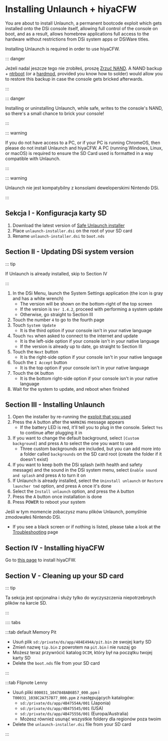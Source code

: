 # Installing Unlaunch + hiyaCFW

You are about to install Unlaunch, a permanent bootcode exploit which gets installed onto the DSi console itself, allowing full control of the console on boot, and as a result, allows homebrew applications full access to the hardware without restrictions from DSi system apps or DSiWare titles.

Installing Unlaunch is required in order to use hiyaCFW.

::: danger

Jeżeli nadal jeszcze tego nie zrobiłeś, proszę [Zrzuć NAND](dumping-nand.html). A NAND backup + [ntrboot](https://wiki.ds-homebrew.com/ds-index/ntrboot) (or a [hardmod](https://wiki.ds-homebrew.com/ds-index/hardmod), provided you know how to solder) would allow you to restore this backup in case the console gets bricked afterwards.

:::

::: danger

Installing or uninstalling Unlaunch, while safe, writes to the console's NAND, so there's a small chance to brick your console!

:::

::: warning

If you do not have access to a PC, or if your PC is running ChromeOS, then please do not install Unlaunch and hiyaCFW. A PC (running Windows, Linux, or macOS) is required to ensure the SD Card used is formatted in a way compatible with Unlaunch.

:::

::: warning

Unlaunch nie jest kompatybilny z konsolami deweloperskimi Nintendo DSi.

:::

## Sekcja I - Konfiguracja karty SD

1. Download the latest version of [Safe Unlaunch installer](https://github.com/edo9300/unlaunch-installer/releases/latest/download/unlaunch-installer.dsi)
2. Place `unlaunch-installer.dsi` on the root of your SD card
3. Rename `unlaunch-installer.dsi` to `boot.nds`

## Section II - Updating DSi system version

::: tip

If Unlaunch is already installed, skip to Section IV

:::

1. In the DSi Menu, launch the System Settings application (the icon is gray and has a white wrench)
   - The version will be shown on the bottom-right of the top screen
   - If the version is `Ver 1.4.2`, proceed with performing a system update
   - Otherwise, go straight to Section III
2. Touch the number `4` to go to the fourth page
3. Touch `System Update`
   - It is the third option if your console isn't in your native language
4. Touch `Yes` when asked to connect to the internet and update
   - It is the left-side option if your console isn't in your native language
   - If the version is already up to date, go straight to Section III
5. Touch the `Next` button
   - It is the right-side option if your console isn't in your native language
6. Touch the `I Accept` button
   - It is the top option if your console isn't in your native language
7. Touch the `OK` button
   - It is the bottom right-side option if your console isn't in your native language
8. Wait for the system to update, and reboot when finished

## Section III - Installing Unlaunch

1. Open the installer by re-running the [exploit that you used](launching-the-exploit.html)
2. Press the <kbd class="face">A</kbd> button after the `WARNING` message appears
   - If the battery LED is red, it'll tell you to plug in the console. Select `Yes` to continue after plugging it in
3. If you want to change the default background, select `[Custom background]` and press <kbd class="face">A</kbd> to select the one you want to use
   - Three custom backgrounds are included, but you can add more into a folder called `backgrounds` on the SD card root (create the folder if it doesn't exist)
4. If you want to keep both the DSi splash (with health and safety message) and the sound in the DSi system menu, select `Enable sound and splash` and press <kbd class="face">A</kbd> to turn it on
5. If Unlaunch is already installed, select the `Uninstall unlaunch` or `Restore launcher tmd` option, and press <kbd class="face">A</kbd> once it's done
6. Select the `Install unlaunch` option, and press the <kbd class="face">A</kbd> button
7. Press the <kbd class="face">A</kbd> button once installation is done
8. Press <kbd class="face">POWER</kbd> to reboot your system

Jeśli w tym momencie zobaczysz manu plików Unlaunch, pomyślnie zmodowałeś Nintendo DSi.

- If you see a black screen or if nothing is listed, please take a look at the [Troubleshooting](troubleshooting.html) page

## Section IV - Installing hiyaCFW

Go to [this page](https://wiki.ds-homebrew.com/hiyacfw/installing) to install hiyaCFW.

## Section V - Cleaning up your SD card

::: tip

Ta sekcja jest opcjonalna i służy tylko do wyczyszczenia niepotrzebnych plików na karcie SD.

:::

:::: tabs

:::tab default Memory Pit

- Usuń plik `sd:/private/ds/app/484E494A/pit.bin` ze swojej karty SD
- Zmień nazwę `tip.bin` z powrotem na `pit.bin` i nie ruszaj go
- Możesz teraz przywrócić katalog `DCIM`, który był na początku twojej karty SD
- Delete the `boot.nds` file from your SD card

:::

:::tab Flipnote Lenny

- Usuń pliki `800031_104784BAB6B57_000.ppm` i `T00031_1038C2A757B77_000.ppm` z następujących katalogów:
  - `sd:/private/ds/app/4B47554A/001` (Japonia)
  - `sd:/private/ds/app/4B475545/001` (USA)
  - `sd:/private/ds/app/4B475556/001` (Europa/Australia)
  - Możesz również usunąć wszystkie foldery dla regionów poza twoim
- Delete the `unlaunch-installer.dsi` file from your SD card

:::
